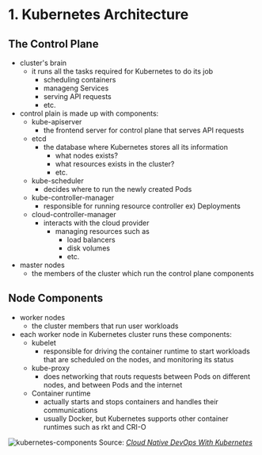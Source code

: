 # 1. Kubernetes Architecture

## The Control Plane

* cluster's brain
    * it runs all the tasks required for Kubernetes to do its job
        * scheduling containers
        * manageng Services
        * serving API requests
        * etc.
* control plain is made up with components:
    * kube-apiserver
        * the frontend server for control plane that serves API requests
    * etcd
        * the database where Kubernetes stores all its information
            * what nodes exists?
            * what resources exists in the cluster?
            * etc.
    * kube-scheduler
        * decides where to run the newly created Pods
    * kube-controller-manager
        * responsible for running resource controller ex) Deployments
    * cloud-controller-manager
        * interacts with the cloud provider
            * managing resources such as
                * load balancers
                * disk volumes
                * etc.
* master nodes
    * the members of the cluster which run the control plane components

## Node Components

* worker nodes
    * the cluster members that run user workloads
* each worker node in Kubernetes cluster runs these components:
    * kubelet
        * responsible for driving the container runtime to start workloads that are scheduled on the nodes, and monitoring its status
    * kube-proxy
        * does networking that routs requests between Pods on different nodes, and between Pods and the internet
    * Container runtime
        * actually starts and stops containers and handles their communications
        * usually Docker, but Kubernetes supports other container runtimes such as rkt and CRI-O

![kubernetes-components](https://i.imgur.com/LC7Uexl.jpg)
Source: *[Cloud Native DevOps With Kubernetes](https://www.nginx.com/resources/library/cloud-native-devops-with-kubernetes/)*
